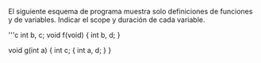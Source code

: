 El siguiente esquema de programa muestra solo definiciones de funciones y de variables.
Indicar el scope y duración de cada variable.


'''c
int b, c;
void f(void)
{
  int b, d;
}

void g(int a)
  {
  int c;
  {
  int a, d;
  }
}
